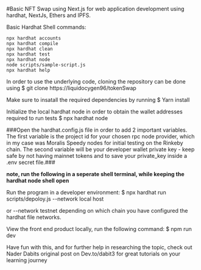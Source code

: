 #Basic NFT Swap using Next.js for web application development using hardhat, NextJs, Ethers and IPFS.

Basic Hardhat Shell commands:

```shell
npx hardhat accounts
npx hardhat compile
npx hardhat clean
npx hardhat test
npx hardhat node
node scripts/sample-script.js
npx hardhat help
```

In order to use the underlying code, cloning the repository can be done using
$ git clone https://liquidocygen96/tokenSwap

Make sure to insatall the required dependencies by running
$ Yarn install

Initialize the local hardhat node in order to obtain the wallet addresses required to run tests
$ npx hardhat node

###Open the hardhat.config.js file in order to add 2 important variables. The first variable is the project id for your chosen rpc node provider, which in my case was Moralis Speedy nodes for initial testing on the Rinkeby chain. The second variable will be your developer wallet private key - keep safe by not having mainnet tokens and to save your private_key inside a .env secret file.###

**note, run the following in a seperate shell terminal, while keeping the hardhat node shell open**

Run the program in a developer environment:
$ npx hardhat run scripts/depoloy.js --network local host

or --network testnet depending on which chain you have configured the hardhat file networks.

View the front end product locally, run the following command:
$ npm run dev

Have fun with this, and for further help in researching the topic, check out Nader Dabits original post on Dev.to/dabit3 for great tutorials on your learning journey
